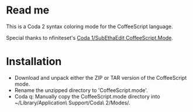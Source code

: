 Read me
=======
 
This is a Coda 2 syntax coloring mode for the CoffeeScript language.
 
Special thanks to nfiniteset's [Coda 1/SubEthaEdit CoffeeScript.Mode](https://github.com/nfiniteset/CoffeeScript.mode).
 
 
Installation
============
 
- Download and unpack either the ZIP or TAR version of the CoffeeScript mode.
- Rename the unzipped directory to 'CoffeeScript.mode'.
- Coda q:
  Manually copy the CoffeeScript.mode directory into ~/Library/Application\ Support/Coda\ 2/Modes/.